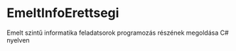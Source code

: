 # EmeltInfoErettsegi
Emelt szintű informatika feladatsorok programozás részének megoldása C# nyelven
